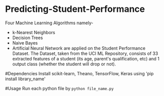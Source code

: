 # Predicting-Student-Performance

Four Machine Learning Algorithms namely-
- k-Nearest Neighbors
- Decision Trees
- Naive Bayes 
- Artificial Neural Network 
are applied on the Student Performance Dataset. The Dataset, taken from the UCI ML Repository, consists of 33 extracted features of a student (its age, parent's qualification, etc) and 1 output class (whether the student will drop or not). 

#Dependencies
Install scikit-learn, Theano, TensorFlow, Keras using 'pip install library_name'

#Usage
Run each python file by  `python file_name.py`
